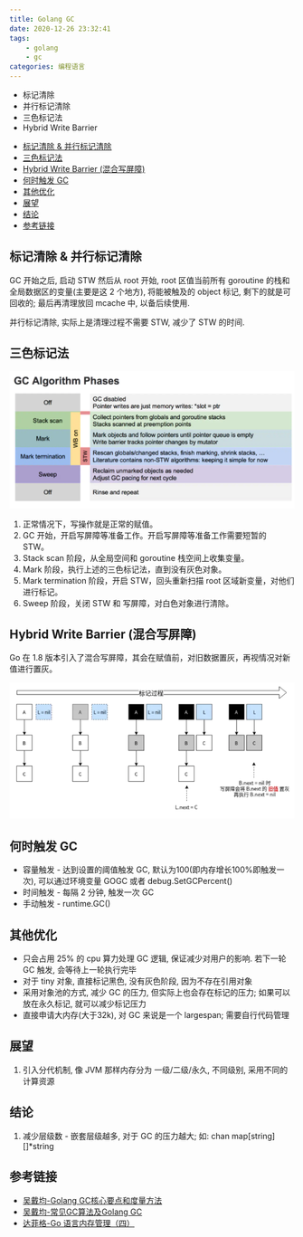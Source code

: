 ```yaml
---
title: Golang GC
date: 2020-12-26 23:32:41
tags:
    - golang
    - gc
categories: 编程语言
---
```


- 标记清除
- 并行标记清除
- 三色标记法
- Hybrid Write Barrier

<!-- more -->

- [标记清除 & 并行标记清除](#标记清除--并行标记清除)
- [三色标记法](#三色标记法)
- [Hybrid Write Barrier (混合写屏障)](#hybrid-write-barrier-混合写屏障)
- [何时触发 GC](#何时触发-gc)
- [其他优化](#其他优化)
- [展望](#展望)
- [结论](#结论)
- [参考链接](#参考链接)

## 标记清除 & 并行标记清除

GC 开始之后, 启动 STW 然后从 root 开始,  root 区值当前所有 goroutine 的栈和全局数据区的变量(主要是这 2 个地方), 将能被触及的 object 标记, 剩下的就是可回收的; 最后再清理放回 mcache 中, 以备后续使用.

并行标记清除, 实际上是清理过程不需要 STW, 减少了 STW 的时间.

## 三色标记法

![gc-algorithm](../img/gc_algorithm.png)

1. 正常情况下，写操作就是正常的赋值。
2. GC 开始，开启写屏障等准备工作。开启写屏障等准备工作需要短暂的 STW。
3. Stack scan 阶段，从全局空间和 goroutine 栈空间上收集变量。
4. Mark 阶段，执行上述的三色标记法，直到没有灰色对象。
5. Mark termination 阶段，开启 STW，回头重新扫描 root 区域新变量，对他们进行标记。
6. Sweep 阶段，关闭 STW 和 写屏障，对白色对象进行清除。

## Hybrid Write Barrier (混合写屏障)

Go 在 1.8 版本引入了混合写屏障，其会在赋值前，对旧数据置灰，再视情况对新值进行置灰。

![gc-hybrid](../img/gc-hyber.png)

## 何时触发 GC

- 容量触发 - 达到设置的阈值触发 GC, 默认为100(即内存增长100%即触发一次), 可以通过环境变量 GOGC 或者 debug.SetGCPercent()
- 时间触发 - 每隔 2 分钟, 触发一次 GC
- 手动触发 - runtime.GC()

## 其他优化

- 只会占用 25% 的 cpu 算力处理 GC 逻辑, 保证减少对用户的影响. 若下一轮 GC 触发, 会等待上一轮执行完毕
- 对于 tiny 对象, 直接标记黑色, 没有灰色阶段, 因为不存在引用对象
- 采用对象池的方式, 减少 GC 的压力, 但实际上也会存在标记的压力; 如果可以放在永久标记, 就可以减少标记压力
- 直接申请大内存(大于32k), 对 GC 来说是一个 largespan; 需要自行代码管理

## 展望

1. 引入分代机制, 像 JVM 那样内存分为 一级/二级/永久, 不同级别, 采用不同的计算资源

## 结论

1. 减少层级数 - 嵌套层级越多, 对于 GC 的压力越大; 如: chan map[string][]*string

## 参考链接

- [吴戴均-Golang GC核心要点和度量方法](https://wudaijun.com/2020/01/go-gc-keypoint-and-monitor/)
- [吴戴均-常见GC算法及Golang GC](https://wudaijun.com/2017/12/gc-study/)
- [达菲格-Go 语言内存管理（四）](https://www.jianshu.com/p/0083a90a8f7e)